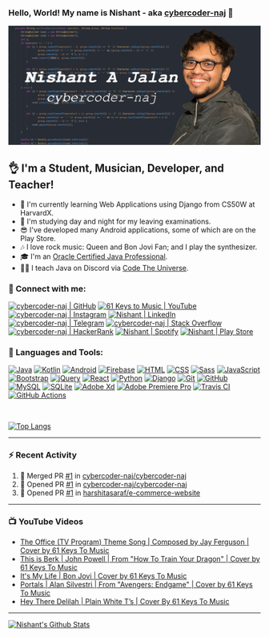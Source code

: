 ### Hello, World! My name is Nishant - aka [cybercoder-naj][github] 👋

[![Banner](banner.png)]()

## 👌 I'm a Student, Musician, Developer, and Teacher!
- 🤔 I'm currently learning Web Applications using Django from CS50W at HarvardX.
- 🏫 I'm studying day and night for my leaving examinations.
- 😎 I've developed many Android applications, some of which are on the Play Store.
- 🎶 I love rock music: Queen and Bon Jovi Fan; and I play the synthesizer.
- 🎓 I'm an [Oracle Certified Java Professional][badge].
- 👨‍🏫 I teach Java on Discord via [Code The Universe][ctu].

### 🤝 Connect with me:

[![cybercoder-naj | GitHub](https://img.shields.io/badge/GitHub-100000?style=for-the-badge&logo=github&logoColor=white)][github]
[![61 Keys to Music | YouTube](https://img.shields.io/badge/61%20Keys%20To%20Music%20-%23FF0000.svg?&style=for-the-badge&logo=YouTube&logoColor=white)][youtube]
[![cybercoder-naj | Instagram](https://img.shields.io/badge/cybercoder.naj%20-%23E4405F.svg?&style=for-the-badge&logo=Instagram&logoColor=white)][instagram]
[![Nishant | LinkedIn](https://img.shields.io/badge/LinkedIn-0077B5?style=for-the-badge&logo=linkedin&logoColor=white)][linkedin]
[![cybercoder-naj | Telegram](https://img.shields.io/badge/Telegram-2CA5E0?style=for-the-badge&logo=telegram&logoColor=white)][telegram]
[![cybercoder-naj | Stack Overflow](https://img.shields.io/badge/Stack_Overflow-FE7A16?style=for-the-badge&logo=stack-overflow&logoColor=white)][stackoverflow]<br />
[![cybercoder-naj | HackerRank](https://img.shields.io/badge/-Hackerrank-2EC866?style=for-the-badge&logo=HackerRank&logoColor=white)][hackerrank]
[![Nishant | Spotify](https://img.shields.io/badge/Spotify-1ED760?style=for-the-badge&logo=spotify&logoColor=white)][spotify]
[![Nishant | Play Store](https://img.shields.io/badge/Google_Play-414141?style=for-the-badge&logo=google-play&logoColor=white)][playstore]

### 🧠 Languages and Tools:

[![Java](https://img.shields.io/badge/java-%23ED8B00.svg?&style=for-the-badge&logo=java&logoColor=white)]()
[![Kotlin](https://img.shields.io/badge/kotlin-%230095D5.svg?&style=for-the-badge&logo=kotlin&logoColor=white)]()
[![Android](https://img.shields.io/badge/Android%20-green.svg?&style=for-the-badge&logo=Android&logoColor=white)]()
[![Firebase](https://img.shields.io/badge/firebase%20-%23039BE5.svg?&style=for-the-badge&logo=firebase)]()
[![HTML](https://img.shields.io/badge/html5%20-%23E34F26.svg?&style=for-the-badge&logo=html5&logoColor=white)]()
[![CSS](https://img.shields.io/badge/css3%20-%231572B6.svg?&style=for-the-badge&logo=css3&logoColor=white)]()
[![Sass](https://img.shields.io/badge/SASS%20-hotpink.svg?&style=for-the-badge&logo=SASS&logoColor=white)]()
[![JavaScript](https://img.shields.io/badge/javascript%20-%23323330.svg?&style=for-the-badge&logo=javascript&logoColor=%23F7DF1E)]()
[![Bootstrap](https://img.shields.io/badge/bootstrap%20-%23563D7C.svg?&style=for-the-badge&logo=bootstrap&logoColor=white)]()
[![jQuery](https://img.shields.io/badge/jquery%20-%230769AD.svg?&style=for-the-badge&logo=jquery&logoColor=white)]()
[![React](https://img.shields.io/badge/react%20-%2320232a.svg?&style=for-the-badge&logo=react&logoColor=%2361DAFB)]()
[![Python](https://img.shields.io/badge/python%20-%2314354C.svg?&style=for-the-badge&logo=python&logoColor=white)]()
[![Django](https://img.shields.io/badge/django%20-%23092E20.svg?&style=for-the-badge&logo=django&logoColor=white)]()
[![Git](https://img.shields.io/badge/git%20-%23F05033.svg?&style=for-the-badge&logo=git&logoColor=white)]()
[![GitHub](https://img.shields.io/badge/github%20-%23121011.svg?&style=for-the-badge&logo=github&logoColor=white)]()
[![MySQL](https://img.shields.io/badge/mysql-%2300f.svg?&style=for-the-badge&logo=mysql&logoColor=white)]()
[![SQLite](https://img.shields.io/badge/sqlite-%2307405e.svg?&style=for-the-badge&logo=sqlite&logoColor=white)]()
[![Adobe Xd](https://img.shields.io/badge/adobe%20xd%20-%23FF26BE.svg?&style=for-the-badge&logo=adobe%20xd&logoColor=white)]()
[![Adobe Premiere Pro](https://img.shields.io/badge/adobe%20premiere%20pro%20-%23330D3E.svg?&style=for-the-badge&logo=adobe%20premiere%20pro&logoColor=white)]()
[![Travis CI](https://img.shields.io/badge/travisci%20-%232B2F33.svg?&style=for-the-badge&logo=travis&logoColor=white)]()
[![GitHub Actions](https://img.shields.io/badge/github%20actions%20-%232671E5.svg?&style=for-the-badge&logo=github%20actions&logoColor=white)]()

<br />

[![Top Langs](https://github-readme-stats.vercel.app/api/top-langs/?username=cybercoder-naj&show_icons=true&hide_border=true&theme=midnight-purple)][github]


---

### ⚡ Recent Activity
<!--START_SECTION:activity-->
1. 🎉 Merged PR [#1](https://github.com/cybercoder-naj/cybercoder-naj/pull/1) in [cybercoder-naj/cybercoder-naj](https://github.com/cybercoder-naj/cybercoder-naj)
2. 💪 Opened PR [#1](https://github.com/cybercoder-naj/cybercoder-naj/pull/1) in [cybercoder-naj/cybercoder-naj](https://github.com/cybercoder-naj/cybercoder-naj)
3. 💪 Opened PR [#1](https://github.com/harshitasaraf/e-commerce-website/pull/1) in [harshitasaraf/e-commerce-website](https://github.com/harshitasaraf/e-commerce-website)
<!--END_SECTION:activity-->
---

### 📺 YouTube Videos
<!-- YOUTUBE:START -->
- [The Office (TV Program) Theme Song | Composed by Jay Ferguson | Cover by 61 Keys To Music](https://www.youtube.com/watch?v=dskeHG3moIc)
- [This is Berk | John Powell | From "How To Train Your Dragon" | Cover by 61 Keys To Music](https://www.youtube.com/watch?v=NA9KN1Fn5ok)
- [It's My Life | Bon Jovi | Cover by 61 Keys To Music](https://www.youtube.com/watch?v=nmni4QTFcmA)
- [Portals | Alan Silvestri | From "Avengers: Endgame" | Cover by 61 Keys To Music](https://www.youtube.com/watch?v=QanbFx1kLrA)
- [Hey There Delilah | Plain White T’s | Cover By 61 Keys To Music](https://www.youtube.com/watch?v=Cmoq8jIPA7g)
<!-- YOUTUBE:END -->

---

[![Nishant's Github Stats](https://github-readme-stats.vercel.app/api?username=cybercoder-naj&show_icons=true&hide_border=true&count_private=true&theme=midnight-purple)][github]

[github]: https://github.com/cybercoder-naj
[badge]: https://www.youracclaim.com/badges/79bbfbe8-cdf4-4d8d-b1ba-57efaa5c331d/linked_in_profile
[ctu]: https://www.codetheuniverse.org
[youtube]: https://www.youtube.com/channel/UCPoU-LKr3XG0IujgCFFt4_A
[instagram]: https://www.instagram.com/cybercoder.naj
[linkedin]: https://www.linkedin.com/in/nishant-aanjaney-jalan-3b7659191/
[telegram]: https://t.me/cybercoder_naj
[stackoverflow]: https://stackoverflow.com/users/11292068/nishant-jalan
[hackerrank]: https://www.hackerrank.com/cybercoder_nish1
[playstore]: https://play.google.com/store/apps/developer?id=Nishant+Aanjaney+Jalan
[spotify]: https://open.spotify.com/user/kiitk00t2usqxle7067h2y1di?si=MbuKY0lkSJmQSf2NaLSr8g
